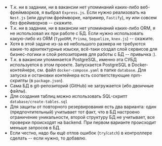 - Т.к. ни в задании, ни в вакансии нет упоминаний каких-либо веб-фреймворков, я выбрал `Express.js`. Если нужно реализовать на `Nest.js` (или другом фреймворке, например, `Fastify`), ну или совсем без фреймворков -- скажите.
- Т.к. ни в задании, ни в вакансии нет упоминаний каких-либо ORM, я не использовал их при работе с БД. Если нужно использовать какую-либо из ORM (`TypeORM`, `Prisma`, `Sequelize`, `knex.js`) -- скажите.
- Хотя в этой задаче из-за её небольшого размера не требуются какие-то архитектурные изыски, всё-таки создал слой сервисов для бизнес-логики и слой репозиториев для работы с БД -- привычка :).
- Т.к. в вакансии упоминается PostgreSQL, именно эта СУБД используется в этом проекте. Запускается PostgreSQL в Docker-контейнере, см. файл `docker-compose.yaml` в папке `database`. Для запуска и остановки контейнера есть соответствующие npm-скрипты (в `package.json`).
- Сама БД в git-репозиторий (GitHub) не загружается (ибо двоичные файлы).
- Для создания таблиц можно использовать SQL-скрипт `database/create-tables.sql`
- Для защиты от повторного резервирования есть два варианта: один (предпочтительный) учитывает тот факт, что в БД настроено ограничение уникальности, второй структуру БД не учитывает, все проверки происходят на backend. При первом варианте происходит меньше запросов в БД.
- Если честно, надо бы ещё отлов ошибок (`try`/`catch`) в контроллере сделать -- если нужно, то добавлю.
